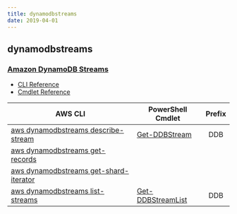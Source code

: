 ```yaml
---
title: dynamodbstreams
date: 2019-04-01
---
```


## dynamodbstreams

### [Amazon DynamoDB Streams](https://aws.amazon.com/dynamodb/)

* [CLI Reference](https://docs.aws.amazon.com/cli/latest/reference/dynamodbstreams/index.html)
* [Cmdlet Reference](https://docs.aws.amazon.com/powershell/latest/reference/items/Amazon_DynamoDB_cmdlets.html)

|AWS CLI|PowerShell Cmdlet|Prefix|
|----|----|:--:|
|[aws dynamodbstreams describe-stream](https://docs.aws.amazon.com/cli/latest/reference/dynamodbstreams/describe-stream.html)|[Get-DDBStream](https://docs.aws.amazon.com/powershell/latest/reference/items/Get-DDBStream.html)|DDB|
|[aws dynamodbstreams get-records](https://docs.aws.amazon.com/cli/latest/reference/dynamodbstreams/get-records.html)|||
|[aws dynamodbstreams get-shard-iterator](https://docs.aws.amazon.com/cli/latest/reference/dynamodbstreams/get-shard-iterator.html)|||
|[aws dynamodbstreams list-streams](https://docs.aws.amazon.com/cli/latest/reference/dynamodbstreams/list-streams.html)|[Get-DDBStreamList](https://docs.aws.amazon.com/powershell/latest/reference/items/Get-DDBStreamList.html)|DDB|

